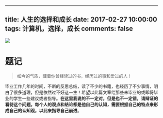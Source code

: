 
---
title: 人生的选择和成长
date: 2017-02-27 10:00:00
tags: 计算机，选择，成长
comments: false
---
![](http://p3.pstatp.com/large/aa1000909bf6d09252f?123.jpg)
# 题记
> 如今的气质，藏着你曾经读过的书，经历过的事和爱过的人！

毕业工作几年的时间，不断的反思总结，读了不少的书籍，也经历了不少事情，明白了很多道理，但是依然过不好这一生！希望以此篇文章给那些未毕业的或即将毕业的学生一些建议或者指导。**在这里我说的不一定对，但是也不一定错，请辩证的看待这个问题，每个人的观点和结论都是他自己的认知，需要根据自己的特点来形成自己的认知观，以此来指导自己前进**。

<!--more-->

